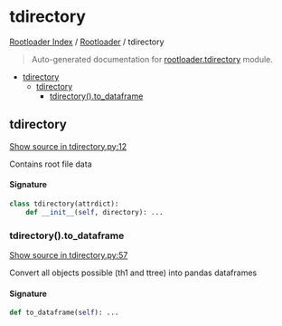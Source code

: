 # tdirectory

[Rootloader Index](../README.md#rootloader-index) / [Rootloader](./index.md#rootloader) / tdirectory

> Auto-generated documentation for [rootloader.tdirectory](../../rootloader/tdirectory.py) module.

- [tdirectory](#tdirectory)
  - [tdirectory](#tdirectory-1)
    - [tdirectory().to_dataframe](#tdirectory()to_dataframe)

## tdirectory

[Show source in tdirectory.py:12](../../rootloader/tdirectory.py#L12)

Contains root file data

#### Signature

```python
class tdirectory(attrdict):
    def __init__(self, directory): ...
```

### tdirectory().to_dataframe

[Show source in tdirectory.py:57](../../rootloader/tdirectory.py#L57)

Convert all objects possible (th1 and ttree) into pandas dataframes

#### Signature

```python
def to_dataframe(self): ...
```